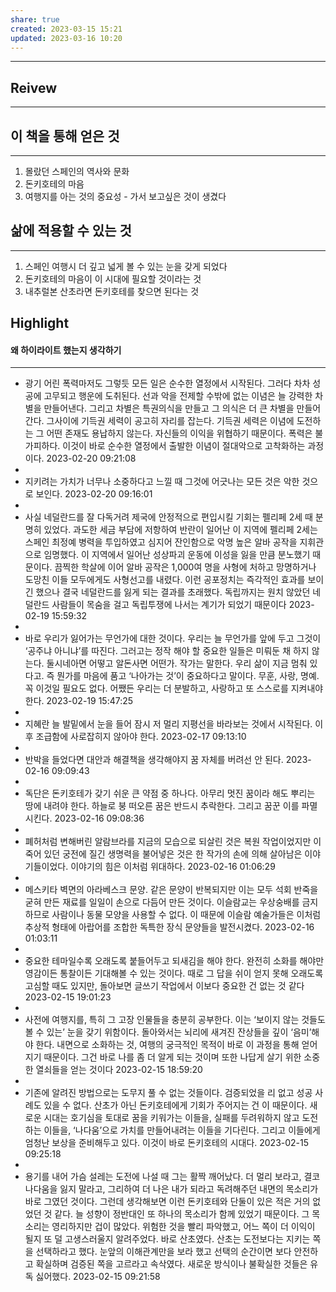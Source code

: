 ```yaml
---
share: true
created: 2023-03-15 15:21
updated: 2023-03-16 10:20
---
```


---
## Reivew
---
## 이 책을 통해 얻은 것
---
1. 몰랐던 스페인의 역사와 문화
2. 돈키호테의 마음
3. 여행지를 아는 것의 중요성 - 가서 보고싶은 것이 생겼다
   
## 삶에 적용할 수 있는 것
---
1. 스페인 여행시 더 깊고 넓게 볼 수 있는 눈을 갖게 되었다
2. 돈키호테의 마음이 이 시대에 필요할 것이라는 것
3. 내추럴본 산초라면 돈키호테를 찾으면 된다는 것

## Highlight
#### 왜 하이라이트 했는지 생각하기
---
-   광기 어린 폭력마저도 그렇듯 모든 일은 순수한 열정에서 시작된다. 그러다 차차 성공에 고무되고 행운에 도취된다. 선과 악을 전제할 수밖에 없는 이념은 늘 강력한 차별을 만들어낸다. 그리고 차별은 특권의식을 만들고 그 의식은 더 큰 차별을 만들어간다. 그사이에 기득권 세력이 공고히 자리를 잡는다. 기득권 세력은 이념에 도전하는 그 어떤 존재도 용납하지 않는다. 자신들의 이익을 위협하기 때문이다. 폭력은 불가피하다. 이것이 바로 순수한 열정에서 출발한 이념이 절대악으로 고착화하는 과정이다.
    2023-02-20 09:21:08
-   
- 지키려는 가치가 너무나 소중하다고 느낄 때 그것에 어긋나는 모든 것은 악한 것으로 보인다.
    2023-02-20 09:16:01
- 
-   사실 네덜란드를 잘 다독거려 제국에 안정적으로 편입시킬 기회는 펠리페 2세 때 분명히 있었다. 과도한 세금 부담에 저항하여 반란이 일어난 이 지역에 펠리페 2세는 스페인 최정예 병력을 투입하였고 심지어 잔인함으로 악명 높은 알바 공작을 지휘관으로 임명했다. 이 지역에서 일어난 성상파괴 운동에 이성을 잃을 만큼 분노했기 때문이다. 끔찍한 학살에 이어 알바 공작은 1,000여 명을 사형에 처하고 망명하거나 도망친 이들 모두에게도 사형선고를 내렸다. 이런 공포정치는 즉각적인 효과를 보이긴 했으나 결국 네덜란드를 잃게 되는 결과를 초래했다. 독립까지는 원치 않았던 네덜란드 사람들이 목숨을 걸고 독립투쟁에 나서는 계기가 되었기 때문이다
    2023-02-19 15:59:32
- 
-   바로 우리가 잃어가는 무언가에 대한 것이다. 우리는 늘 무언가를 앞에 두고 그것이 ‘공주냐 아니냐’를 따진다. 그러고는 정작 해야 할 중요한 일들은 미뤄둔 채 하지 않는다. 둘시네아면 어떻고 알돈사면 어떤가. 작가는 말한다. 우리 삶이 지금 멈춰 있다고. 즉 뭔가를 마음에 품고 ‘나아가는 것’이 중요하다고 말이다. 무훈, 사랑, 명예. 꼭 이것일 필요도 없다. 어쨌든 우리는 더 분발하고, 사랑하고 또 스스로를 지켜내야 한다.
    2023-02-19 15:47:25
- 
-   지혜란 늘 발밑에서 눈을 들어 잠시 저 멀리 지평선을 바라보는 것에서 시작된다. 이후 조급함에 사로잡히지 않아야 한다.
    2023-02-17 09:13:10
- 
-   반박을 들었다면 대안과 해결책을 생각해야지 꿈 자체를 버려선 안 된다.
    2023-02-16 09:09:43
- 
-   독단은 돈키호테가 갖기 쉬운 큰 약점 중 하나다. 아무리 멋진 꿈이라 해도 뿌리는 땅에 내려야 한다. 하늘로 붕 떠오른 꿈은 반드시 추락한다. 그리고 꿈꾼 이를 파멸시킨다.
    2023-02-16 09:08:36
- 
-   폐허처럼 변해버린 알람브라를 지금의 모습으로 되살린 것은 복원 작업이었지만 이 죽어 있던 궁전에 질긴 생명력을 불어넣은 것은 한 작가의 손에 의해 살아남은 이야기들이었다. 이야기의 힘은 이처럼 위대하다.
    2023-02-16 01:06:29
- 
-   메스키타 벽면의 아라베스크 문양. 같은 문양이 반복되지만 이는 모두 석회 반죽을 굳혀 만든 재료를 일일이 손으로 다듬어 만든 것이다. 이슬람교는 우상숭배를 금지하므로 사람이나 동물 모양을 사용할 수 없다. 이 때문에 이슬람 예술가들은 이처럼 추상적 형태에 아랍어를 조합한 독특한 장식 문양들을 발전시켰다.
    2023-02-16 01:03:11
- 
-   중요한 테마일수록 오래도록 붙들어두고 되새김을 해야 한다. 완전히 소화를 해야만 영감이든 통찰이든 기대해볼 수 있는 것이다. 때로 그 답을 쉬이 얻지 못해 오래도록 고심할 때도 있지만, 돌아보면 글쓰기 작업에서 이보다 중요한 건 없는 것 같다
    2023-02-15 19:01:23
- 
-   사전에 여행지를, 특히 그 고장 인물들을 충분히 공부한다. 이는 ‘보이지 않는 것들도 볼 수 있는’ 눈을 갖기 위함이다. 돌아와서는 뇌리에 새겨진 잔상들을 깊이 ‘음미’해야 한다. 내면으로 소화하는 것, 여행의 궁극적인 목적이 바로 이 과정을 통해 얻어지기 때문이다. 그건 바로 나를 좀 더 알게 되는 것이며 또한 나답게 살기 위한 소중한 열쇠들을 얻는 것이다
    2023-02-15 18:59:20
- 
-   기존에 알려진 방법으로는 도무지 풀 수 없는 것들이다. 검증되었을 리 없고 성공 사례도 있을 수 없다. 산초가 아닌 돈키호테에게 기회가 주어지는 건 이 때문이다. 새로운 시대는 호기심을 토대로 꿈을 키워가는 이들을, 실패를 두려워하지 않고 도전하는 이들을, ‘나다움’으로 가치를 만들어내려는 이들을 기다린다. 그리고 이들에게 엄청난 보상을 준비해두고 있다. 이것이 바로 돈키호테의 시대다.
    2023-02-15 09:25:18
- 
-   용기를 내어 가슴 설레는 도전에 나설 때 그는 활짝 깨어났다. 더 멀리 보라고, 결코 나다움을 잃지 말라고, 그리하여 더 나은 내가 되라고 독려해주던 내면의 목소리가 바로 그였던 것이다. 그런데 생각해보면 이런 돈키호테와 단둘이 있은 적은 거의 없었던 것 같다. 늘 성향이 정반대인 또 하나의 목소리가 함께 있었기 때문이다. 그 목소리는 영리하지만 겁이 많았다. 위험한 것을 빨리 파악했고, 어느 쪽이 더 이익이 될지 또 덜 고생스러울지 알려주었다. 바로 산초였다. 산초는 도전보다는 지키는 쪽을 선택하라고 했다. 눈앞의 이해관계만을 보라 했고 선택의 순간이면 보다 안전하고 확실하며 검증된 쪽을 고르라고 속삭였다. 새로운 방식이나 불확실한 것들은 유독 싫어했다.
    2023-02-15 09:21:58

